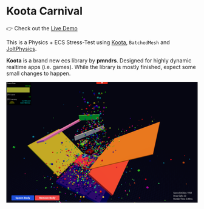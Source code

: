 # Koota Carnival

👉 Check out the [Live Demo](https://stackblitz.com/~/github.com/Ctrlmonster/koota-carnival)

This is a Physics + ECS Stress-Test using [Koota](https://github.com/pmndrs/koota), `BatchedMesh` and [JoltPhysics](https://github.com/jrouwe/JoltPhysics.js).


**Koota** is a brand new ecs library by **pmndrs**. Designed for highly dynamic realtime apps (i.e. games).
While the library is mostly finished, expect some small changes to happen.


![jolt-carnival.png](jolt-carnival.png)



